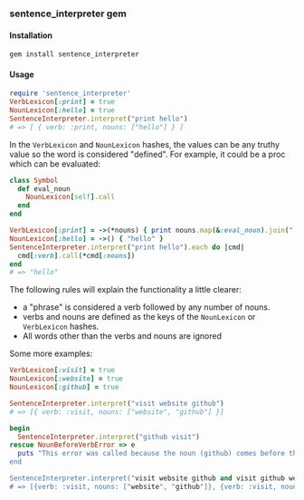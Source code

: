 ### sentence_interpreter gem

#### Installation

`gem install sentence_interpreter`

#### Usage

```ruby
require 'sentence_interpreter'
VerbLexicon[:print] = true 
NounLexicon[:hello] = true
SentenceInterpreter.interpret("print hello")
# => [ { verb: :print, nouns: ["hello"] } ]
```

In the `VerbLexicon` and `NounLexicon` hashes, the values can be any truthy value so the word is considered "defined". For example, it could be a proc which can be evaluated:

```ruby
class Symbol
  def eval_noun
    NounLexicon[self].call
  end
end

VerbLexicon[:print] = ->(*nouns) { print nouns.map(&:eval_noun).join(" ") }
NounLexicon[:hello] = ->() { "hello" }
SentenceInterpreter.interpret("print hello").each do |cmd|
  cmd[:verb].call(*cmd[:nouns])
end
# => "hello"
```
The following rules will explain the functionality a little clearer:

- a "phrase" is considered a verb followed by any number of nouns.
- verbs and nouns are defined as the keys of the `NounLexicon` or `VerbLexicon` hashes.
- All words other than the verbs and nouns are ignored

Some more examples:

```ruby
VerbLexicon[:visit] = true
NounLexicon[:website] = true
NounLexicon[:github] = true

SentenceInterpreter.interpret("visit website github")
# => [{ verb: :visit, nouns: ["website", "github"] }]

begin
  SentenceInterpreter.interpret("github visit")
rescue NounBeforeVerbError => e
  puts "This error was called because the noun (github) comes before the verb (visit)
end

SentenceInterpreter.interpret("visit website github and visit github website")
# => [{verb: :visit, nouns: ["website", "github"]}, {verb: :visit, nouns: ["github", "website"]}]

```
